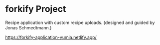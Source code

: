 # forkify Project

Recipe application with custom recipe uploads.
(designed and guided by Jonas Schmedtmann.)

https://forkify-application-yumia.netlify.app/
